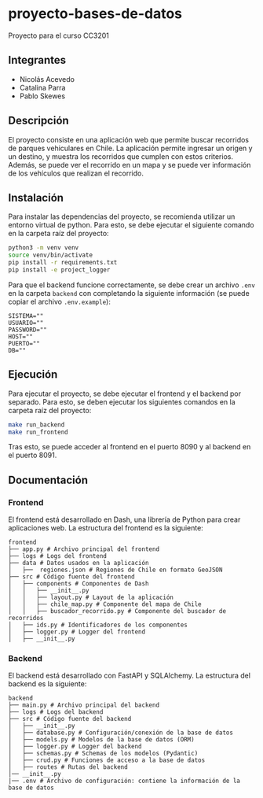 # proyecto-bases-de-datos

Proyecto para el curso CC3201

## Integrantes
 
- Nicolás Acevedo
- Catalina Parra
- Pablo Skewes

## Descripción
El proyecto consiste en una aplicación web que permite buscar recorridos de parques vehiculares en Chile. La aplicación permite ingresar un origen y un destino, y muestra los recorridos que cumplen con estos criterios. Además, se puede ver el recorrido en un mapa y se puede ver información de los vehículos que realizan el recorrido.

## Instalación

Para instalar las dependencias del proyecto, se recomienda utilizar un entorno virtual de python. Para esto, se debe ejecutar el siguiente comando en la carpeta raíz del proyecto:

```bash
python3 -m venv venv
source venv/bin/activate
pip install -r requirements.txt
pip install -e project_logger
```

Para que el backend funcione correctamente, se debe crear un archivo `.env` en la carpeta `backend` con completando la siguiente información (se puede copiar el archivo `.env.example`):

```
SISTEMA=""
USUARIO=""
PASSWORD=""
HOST=""
PUERTO=""
DB=""
```

## Ejecución
Para ejecutar el proyecto, se debe ejecutar el frontend y el backend por separado. Para esto, se deben ejecutar los siguientes comandos en la carpeta raíz del proyecto:

```bash
make run_backend
make run_frontend
```

Tras esto, se puede acceder al frontend en el puerto 8090 y al backend en el puerto 8091.

## Documentación
### Frontend
El frontend está desarrollado en Dash, una librería de Python para crear aplicaciones web.
La estructura del frontend es la siguiente:

```
frontend
├── app.py # Archivo principal del frontend
├── logs # Logs del frontend
├── data # Datos usados en la aplicación
│   ├──  regiones.json # Regiones de Chile en formato GeoJSON
├── src # Código fuente del frontend
│   ├── components # Componentes de Dash
│   │   ├── __init__.py
│   │   ├── layout.py # Layout de la aplicación
│   │   ├── chile_map.py # Componente del mapa de Chile
│   │   ├── buscador_recorrido.py # Componente del buscador de recorridos
│   ├── ids.py # Identificadores de los componentes
│   ├── logger.py # Logger del frontend
│   ├── __init__.py
```

### Backend
El backend está desarrollado con FastAPI y SQLAlchemy. La estructura del backend es la siguiente:

```
backend
├── main.py # Archivo principal del backend
├── logs # Logs del backend
├── src # Código fuente del backend
│   ├── __init__.py
│   ├── database.py # Configuración/conexión de la base de datos
│   ├── models.py # Modelos de la base de datos (ORM)
│   ├── logger.py # Logger del backend
│   ├── schemas.py # Schemas de los modelos (Pydantic)
│   ├── crud.py # Funciones de acceso a la base de datos
│   ├── routes # Rutas del backend
│── __init__.py
|── .env # Archivo de configuración: contiene la información de la base de datos
```